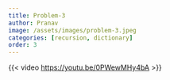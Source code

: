 ```yaml
---
title: Problem-3
author: Pranav
image: /assets/images/problem-3.jpeg
categories: [recursion, dictionary]
order: 3
---
```


{{< video https://youtu.be/0PWewMHy4bA >}}